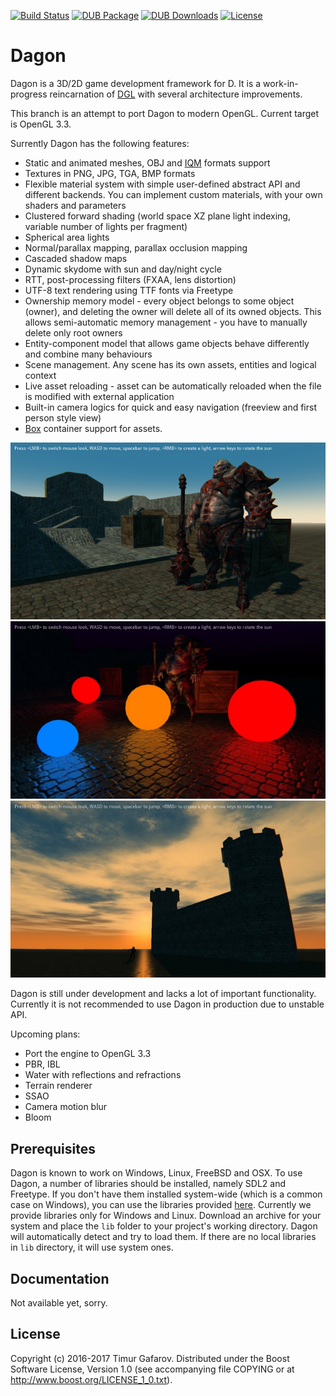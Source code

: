 [![Build Status](https://travis-ci.org/gecko0307/dagon.svg?branch=master)](https://travis-ci.org/gecko0307/dagon)
[![DUB Package](https://img.shields.io/dub/v/dagon.svg)](https://code.dlang.org/packages/dagon)
[![DUB Downloads](https://img.shields.io/dub/dt/dagon.svg)](https://code.dlang.org/packages/dagon)
[![License](http://img.shields.io/badge/license-boost-blue.svg)](http://www.boost.org/LICENSE_1_0.txt)

Dagon
=====
Dagon is a 3D/2D game development framework for D. It is a work-in-progress reincarnation of [DGL](https://github.com/gecko0307/dgl) with several architecture improvements. 

This branch is an attempt to port Dagon to modern OpenGL. Current target is OpenGL 3.3.

Surrently Dagon has the following features:
* Static and animated meshes, OBJ and [IQM](https://github.com/lsalzman/iqm) formats support
* Textures in PNG, JPG, TGA, BMP formats
* Flexible material system with simple user-defined abstract API and different backends. You can implement custom materials, with your own shaders and parameters
* Clustered forward shading (world space XZ plane light indexing, variable number of lights per fragment)
* Spherical area lights
* Normal/parallax mapping, parallax occlusion mapping
* Cascaded shadow maps
* Dynamic skydome with sun and day/night cycle
* RTT, post-processing filters (FXAA, lens distortion)
* UTF-8 text rendering using TTF fonts via Freetype
* Ownership memory model - every object belongs to some object (owner), and deleting the owner will delete all of its owned objects. This allows semi-automatic memory management - you have to manually delete only root owners
* Entity-component model that allows game objects behave differently and combine many behaviours
* Scene management. Any scene has its own assets, entities and logical context
* Live asset reloading - asset can be automatically reloaded when the file is modified with external application
* Built-in camera logics for quick and easy navigation (freeview and first person style view)
* [Box](https://github.com/gecko0307/box) container support for assets.

[![Screenshot1](/screenshots/imrod-thumb.jpg)](/screenshots/imrod.jpg)
[![Screenshot2](/screenshots/area-thumb.jpg)](/screenshots/area.jpg)
[![Screenshot3](/screenshots/clouds-thumb.jpg)](/screenshots/clouds.jpg)

Dagon is still under development and lacks a lot of important functionality. Currently it is not recommended to use Dagon in production due to unstable API.

Upcoming plans:

* Port the engine to OpenGL 3.3
* PBR, IBL
* Water with reflections and refractions
* Terrain renderer
* SSAO
* Camera motion blur
* Bloom

Prerequisites
-------------
Dagon is known to work on Windows, Linux, FreeBSD and OSX. To use Dagon, a number of libraries should be installed, namely SDL2 and Freetype. If you don't have them installed system-wide (which is a common case on Windows), you can use the libraries provided [here](https://github.com/gecko0307/dagon/releases/tag/v0.0.2). Currently we provide libraries only for Windows and Linux. Download an archive for your system and place the `lib` folder to your project's working directory. Dagon will automatically detect and try to load them. If there are no local libraries in `lib` directory, it will use system ones.

Documentation
-------------
Not available yet, sorry.

License
-------
Copyright (c) 2016-2017 Timur Gafarov. Distributed under the Boost Software License, Version 1.0 (see accompanying file COPYING or at http://www.boost.org/LICENSE_1_0.txt).
